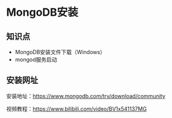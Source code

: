 MongoDB安装
==========

## 知识点
- MongoDB安装文件下载（Windows）
- mongod服务启动

## 安装网址
安装地址：https://www.mongodb.com/try/download/community

视频教程：https://www.bilibili.com/video/BV1x541137MG

